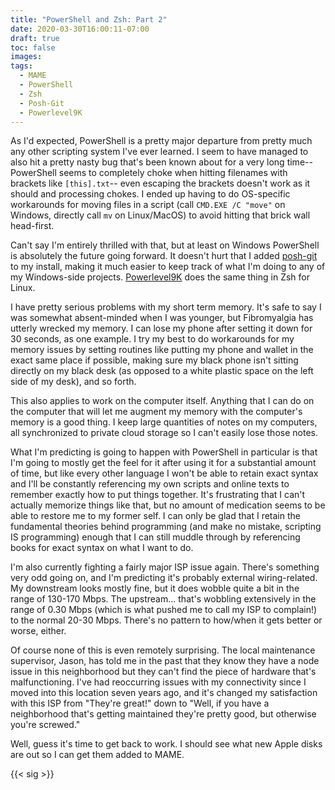 ```yaml
---
title: "PowerShell and Zsh: Part 2"
date: 2020-03-30T16:00:11-07:00
draft: true
toc: false
images:
tags:
  - MAME
  - PowerShell
  - Zsh
  - Posh-Git
  - Powerlevel9K
---
```


As I'd expected, PowerShell is a pretty major departure from pretty much any other scripting system I've ever learned. I seem to have managed to also hit a pretty nasty bug that's been known about for a very long time-- PowerShell seems to completely choke when hitting filenames with brackets like `[this].txt`-- even escaping the brackets doesn't work as it should and processing chokes. I ended up having to do OS-specific workarounds for moving files in a script (call `CMD.EXE /C "move"` on Windows, directly call `mv` on Linux/MacOS) to avoid hitting that brick wall head-first.

Can't say I'm entirely thrilled with that, but at least on Windows PowerShell is absolutely the future going forward. It doesn't hurt that I added [posh-git](https://github.com/dahlbyk/posh-git) to my install, making it much easier to keep track of what I'm doing to any of my Windows-side projects. [Powerlevel9K](https://github.com/Powerlevel9k/powerlevel9k) does the same thing in Zsh for Linux.

I have pretty serious problems with my short term memory. It's safe to say I was somewhat absent-minded when I was younger, but Fibromyalgia has utterly wrecked my memory. I can lose my phone after setting it down for 30 seconds, as one example. I try my best to do workarounds for my memory issues by setting routines like putting my phone and wallet in the exact same place if possible, making sure my black phone isn't sitting directly on my black desk (as opposed to a white plastic space on the left side of my desk), and so forth.

This also applies to work on the computer itself. Anything that I can do on the computer that will let me augment my memory with the computer's memory is a good thing. I keep large quantities of notes on my computers, all synchronized to private cloud storage so I can't easily lose those notes.

What I'm predicting is going to happen with PowerShell in particular is that I'm going to mostly get the feel for it after using it for a substantial amount of time, but like every other language I won't be able to retain exact syntax and I'll be constantly referencing my own scripts and online texts to remember exactly how to put things together. It's frustrating that I can't actually memorize things like that, but no amount of medication seems to be able to restore me to my former self. I can only be glad that I retain the fundamental theories behind programming (and make no mistake, scripting IS programming) enough that I can still muddle through by referencing books for exact syntax on what I want to do.

I'm also currently fighting a fairly major ISP issue again. There's something very odd going on, and I'm predicting it's probably external wiring-related. My downstream looks mostly fine, but it does wobble quite a bit in the range of 130-170 Mbps. The upstream... that's wobbling extensively in the range of 0.30 Mbps (which is what pushed me to call my ISP to complain!) to the normal 20-30 Mbps. There's no pattern to how/when it gets better or worse, either.

Of course none of this is even remotely surprising. The local maintenance supervisor, Jason, has told me in the past that they know they have a node issue in this neighborhood but they can't find the piece of hardware that's malfunctioning. I've had reoccurring issues with my connectivity since I moved into this location seven years ago, and it's changed my satisfaction with this ISP from "They're great!" down to "Well, if you have a neighborhood that's getting maintained they're pretty good, but otherwise you're screwed."

Well, guess it's time to get back to work. I should see what new Apple disks are out so I can get them added to MAME.

{{< sig >}}